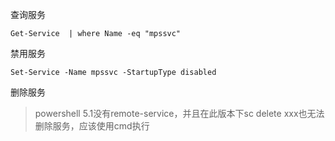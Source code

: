 查询服务

```
Get-Service  | where Name -eq "mpssvc" 
```

禁用服务

```
Set-Service -Name mpssvc -StartupType disabled
```

删除服务

> powershell 5.1没有remote-service，并且在此版本下sc delete xxx也无法删除服务，应该使用cmd执行
